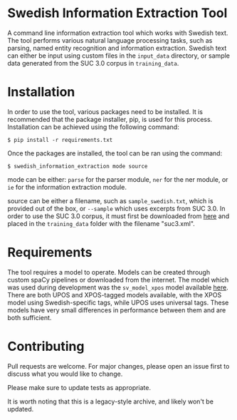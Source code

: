 # Swedish Information Extraction Tool
A command line information extraction tool which works with Swedish text. The tool performs various natural language processing tasks, such as parsing, named entity recognition and information extraction. Swedish text can either be input using custom files in the `input_data` directory, or sample data generated from the SUC 3.0 corpus in `training_data`.

# Installation
In order to use the tool, various packages need to be installed. It is recommended that the package installer, pip, is used for this process. Installation can be achieved using the following command:

`$ pip install -r requirements.txt`

Once the packages are installed, the tool can be ran using the command:

`$ swedish_information_extraction mode source`

mode can be either: `parse` for the parser module, `ner` for the ner module, or `ie` for the information extraction module.

source can be either a filename, such as `sample_swedish.txt`, which is provided out of the box, or `--sample` which uses excerpts from SUC 3.0. In order to use the SUC 3.0 corpus, it must first be downloaded from [here](https://spraakbanken.gu.se/en/resources/suc3) and placed in the `training_data` folder with the filename "suc3.xml".

# Requirements
The tool requires a model to operate. Models can be created through custom spaCy pipelines or downloaded from the internet. The model which was used during development was the `sv_model_xpos` model available [here](https://spraakbanken.gu.se/en/resources/suc3). There are both UPOS and XPOS-tagged models available, with the XPOS model using Swedish-specific tags, while UPOS uses universal tags. These models have very small differences in performance between them and are both sufficient.

# Contributing
Pull requests are welcome. For major changes, please open an issue first to discuss what you would like to change.

Please make sure to update tests as appropriate.

It is worth noting that this is a legacy-style archive, and likely won't be updated.
